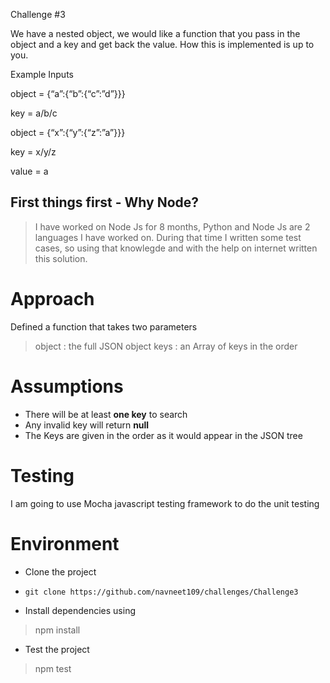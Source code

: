Challenge #3

We have a nested object, we would like a function that you pass in the object and a key and get back the value. How this is implemented is up to you.

 

Example Inputs

object = {“a”:{“b”:{“c”:”d”}}}

key = a/b/c

 

object = {“x”:{“y”:{“z”:”a”}}}

key = x/y/z

value = a

 

## First things first - Why Node?

> I have worked on Node Js for 8 months, Python and Node Js are 2 languages I have worked on. During that time I written some test cases, so using that knowlegde and with the help on internet written this solution.

# Approach

Defined a function that takes two parameters 

> object : the full JSON object
> keys : an Array of keys in the order

 
 # Assumptions

 - There will be at least **one key** to search 
 - Any invalid key will return **null**
 - The Keys are given in the order as it would appear in the JSON tree

 # Testing

I am going to use Mocha javascript testing framework to do the unit testing 


 # Environment

 - Clone the project
- `git clone https://github.com/navneet109/challenges/Challenge3`

 - Install dependencies using 
 >npm install
 - Test the project
 >npm test  

